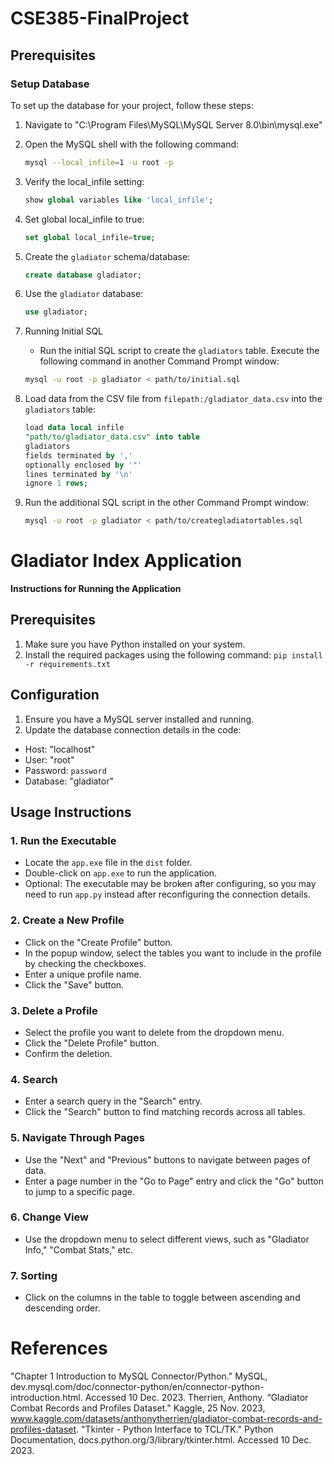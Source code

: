 # CSE385-FinalProject

## Prerequisites

### Setup Database
To set up the database for your project, follow these steps:

1. Navigate to "C:\Program Files\MySQL\MySQL Server 8.0\bin\mysql.exe"
2. Open the MySQL shell with the following command:

    ```bash
    mysql --local_infile=1 -u root -p
    ```

3. Verify the local_infile setting:

    ```sql
    show global variables like 'local_infile';
    ```

4. Set global local_infile to true:

    ```sql
    set global local_infile=true;
    ```

5. Create the `gladiator` schema/database:

    ```sql
    create database gladiator;
    ```

6. Use the `gladiator` database:

    ```sql
    use gladiator;
    ```

7. Running Initial SQL

    - Run the initial SQL script to create the `gladiators` table. Execute the following command in another Command Prompt window:

    ```bash
    mysql -u root -p gladiator < path/to/initial.sql
    ```

8. Load data from the CSV file from `filepath:/gladiator_data.csv` into the `gladiators` table:

    ```sql
    load data local infile
    "path/to/gladiator_data.csv" into table
    gladiators
    fields terminated by ','
    optionally enclosed by '"'
    lines terminated by '\n'
    ignore 1 rows;
    ```

9. Run the additional SQL script in the other Command Prompt window:
    ```bash
    mysql -u root -p gladiator < path/to/creategladiatortables.sql
    ```

# Gladiator Index Application

**Instructions for Running the Application**

## Prerequisites
1. Make sure you have Python installed on your system.
2. Install the required packages using the following command:
    ```pip install -r requirements.txt```

## Configuration
1. Ensure you have a MySQL server installed and running.
2. Update the database connection details in the code:
- Host: "localhost"
- User: "root"
- Password: `password`
- Database: "gladiator"

## Usage Instructions

### 1. Run the Executable
- Locate the `app.exe` file in the `dist` folder.
- Double-click on `app.exe` to run the application.
- Optional: The executable may be broken after configuring, so you may need to run `app.py` instead after reconfiguring the connection details.

### 2. Create a New Profile
- Click on the "Create Profile" button.
- In the popup window, select the tables you want to include in the profile by checking the checkboxes.
- Enter a unique profile name.
- Click the "Save" button.

### 3. Delete a Profile
- Select the profile you want to delete from the dropdown menu.
- Click the "Delete Profile" button.
- Confirm the deletion.

### 4. Search
- Enter a search query in the "Search" entry.
- Click the "Search" button to find matching records across all tables.

### 5. Navigate Through Pages
- Use the "Next" and "Previous" buttons to navigate between pages of data.
- Enter a page number in the "Go to Page" entry and click the "Go" button to jump to a specific page.

### 6. Change View
- Use the dropdown menu to select different views, such as "Gladiator Info," "Combat Stats," etc.

### 7. Sorting
- Click on the columns in the table to toggle between ascending and descending order.

# References
"Chapter&nbsp;1&nbsp;Introduction to MySQL Connector/Python." MySQL, dev.mysql.com/doc/connector-python/en/connector-python-introduction.html. Accessed 10 Dec. 2023. 
Therrien, Anthony. “Gladiator Combat Records and Profiles Dataset." Kaggle, 25 Nov. 2023, www.kaggle.com/datasets/anthonytherrien/gladiator-combat-records-and-profiles-dataset. 
"Tkinter - Python Interface to TCL/TK." Python Documentation, docs.python.org/3/library/tkinter.html. Accessed 10 Dec. 2023. 